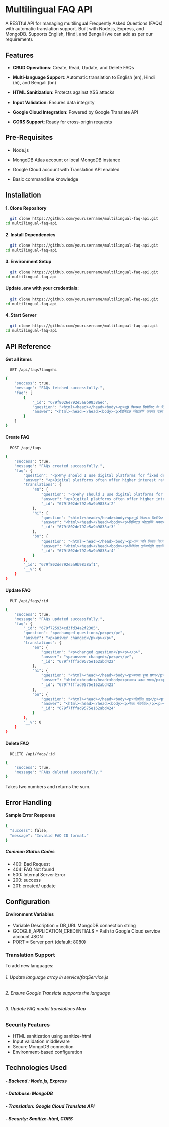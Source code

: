 
# Multilingual FAQ API

A RESTful API for managing multilingual Frequently Asked Questions (FAQs) with automatic translation support. Built with Node.js, Express, and MongoDB. Supports English, Hindi, and Bengali (we can add as per our requirement).


## Features

- **CRUD Operations**: Create, Read, Update, and Delete FAQs

- **Multi-language Support**: Automatic translation to English (en), Hindi (hi), and Bengali (bn)

- **HTML Sanitization**: Protects against XSS attacks

- **Input Validation**: Ensures data integrity

- **Google Cloud Integration**: Powered by Google Translate API

- **CORS Support**: Ready for cross-origin requests


## Pre-Requisites

- Node.js 

- MongoDB Atlas account or local MongoDB instance

- Google Cloud account with Translation API enabled

- Basic command line knowledge


## Installation
 
#### 1. Clone Repository
```bash
  git clone https://github.com/yourusername/multilingual-faq-api.git
cd multilingual-faq-api
```
#### 2. Install Dependencies
```bash
  git clone https://github.com/yourusername/multilingual-faq-api.git
cd multilingual-faq-api
```
#### 3. Environment Setup
```bash
  git clone https://github.com/yourusername/multilingual-faq-api.git
cd multilingual-faq-api
```
#### Update .env with your credentials:
```bash
  git clone https://github.com/yourusername/multilingual-faq-api.git
cd multilingual-faq-api
```
#### 4. Start Server
```bash
  git clone https://github.com/yourusername/multilingual-faq-api.git
cd multilingual-faq-api
```

    
## API Reference

#### Get all items

```http
  GET /api/faqs?lang=hi
```

````bash
{
    "success": true,
    "message": "FAQs fetched successfully.",
    "faq": [
        {
            "_id": "679f8026e792e5a9b9838aec",
            "question": "<html><head></head><body><p>मुझे फिक्स्ड डिपॉजिट के लिए डिजिटल प्लेटफॉर्म का उपयोग क्यों करना चाहिए?</p></body></html>",
            "answer": "<html><head></head><body><p>डिजिटल प्लेटफ़ॉर्म अक्सर उच्च ब्याज दर प्रदान करते हैं, विभिन्न विकल्पों की तुलना करने के लिए अधिक सुविधाजनक होते हैं, और इनमें प्रसंस्करण समय भी तेज़ होता है। आप प्रत्येक बैंक में शारीरिक रूप से जाए बिना एक ही स्थान पर विभिन्न बैंकों से कई सावधि जमाओं का प्रबंधन कर सकते हैं।</p></body></html>"
        }
    ]
}
````

#### Create FAQ

```http
  POST /api/faqs
```

````bash
{
    "success": true,
    "message": "FAQs created successfully.",
    "faq": {
        "question": "<p>Why should I use digital platforms for fixed deposits?</p>",
        "answer": "<p>Digital platforms often offer higher interest rates, are more convenient for comparing different options, and have faster processing times. You can manage multiple fixed deposits from different banks in one place without having to visit each bank physically.</p>",
        "translations": {
            "en": {
                "question": "<p>Why should I use digital platforms for fixed deposits?</p>",
                "answer": "<p>Digital platforms often offer higher interest rates, are more convenient for comparing different options, and have faster processing times. You can manage multiple fixed deposits from different banks in one place without having to visit each bank physically.</p>",
                "_id": "679f802de792e5a9b9838af2"
            },
            "hi": {
                "question": "<html><head></head><body><p>मुझे फिक्स्ड डिपॉजिट के लिए डिजिटल प्लेटफॉर्म का उपयोग क्यों करना चाहिए?</p></body></html>",
                "answer": "<html><head></head><body><p>डिजिटल प्लेटफ़ॉर्म अक्सर उच्च ब्याज दर प्रदान करते हैं, विभिन्न विकल्पों की तुलना करने के लिए अधिक सुविधाजनक होते हैं, और इनमें प्रसंस्करण समय भी तेज़ होता है। आप प्रत्येक बैंक में शारीरिक रूप से जाए बिना एक ही स्थान पर विभिन्न बैंकों से कई सावधि जमाओं का प्रबंधन कर सकते हैं।</p></body></html>",
                "_id": "679f802de792e5a9b9838af3"
            },
            "bn": {
                "question": "<html><head></head><body><p>কেন আমি ফিক্সড ডিপোজিটের জন্য ডিজিটাল প্ল্যাটফর্ম ব্যবহার করব?</p></body></html>",
                "answer": "<html><head></head><body><p>ডিজিটাল প্ল্যাটফর্মগুলি প্রায়শই উচ্চ সুদের হার অফার করে, বিভিন্ন বিকল্পের তুলনা করার জন্য আরও সুবিধাজনক এবং দ্রুত প্রক্রিয়াকরণের সময় রয়েছে। আপনি শারীরিকভাবে প্রতিটি ব্যাঙ্কে না গিয়ে এক জায়গায় বিভিন্ন ব্যাঙ্ক থেকে একাধিক ফিক্সড ডিপোজিট পরিচালনা করতে পারেন।</p></body></html>",
                "_id": "679f802de792e5a9b9838af4"
            }
        },
        "_id": "679f802de792e5a9b9838af1",
        "__v": 0
    }
}
````

#### Update FAQ

```http
  PUT /api/faqs/:id
```

````bash
{
    "success": true,
    "message": "FAQs updated successfully.",
    "faq": {
        "_id": "679f725934cd3fd34a2f2305",
        "question": "<p>changed question</p><p></p>",
        "answer": "<p>answer changed</p><p></p>",
        "translations": {
            "en": {
                "question": "<p>changed question</p><p></p>",
                "answer": "<p>answer changed</p><p></p>",
                "_id": "679f7fffad9575e162abd422"
            },
            "hi": {
                "question": "<html><head></head><body><p>बदला हुआ प्रश्न</p><p></p></body></html>",
                "answer": "<html><head></head><body><p>जवाब बदल गया</p><p></p></body></html>",
                "_id": "679f7fffad9575e162abd423"
            },
            "bn": {
                "question": "<html><head></head><body><p>পরিবর্তিত প্রশ্ন</p><p></p></body></html>",
                "answer": "<html><head></head><body><p>উত্তর পরিবর্তিত</p><p></p></body></html>",
                "_id": "679f7fffad9575e162abd424"
            }
        },
        "__v": 0
    }
}
````

#### Delete FAQ

```http
  DELETE /api/faqs/:id
```

````bash
{
    "success": true,
    "message": "FAQs deleted successfully."
}
````

Takes two numbers and returns the sum.


## Error Handling

#### Sample Error Response

````bash
{
  "success": false,
  "message": "Invalid FAQ ID format."
}
````

##### Common Status Codes

- 400: Bad Request
- 404: FAQ Not found
- 500: Internal Server Error
- 200: success
- 201: created/ update
## Configuration

#### Environment Variables

- Variable	Description = DB_URL	MongoDB connection string
- GOOGLE_APPLICATION_CREDENTIALS =	Path to Google Cloud service account JSON
- PORT = Server port (default: 8080)

### Translation Support
 To add new languages:

###### 1. Update language array in service/faqService.js

###### 2. Ensure Google Translate supports the language

###### 3. Update FAQ model translations Map


### Security Features
- HTML sanitization using sanitize-html
- Input validation middleware
- Secure MongoDB connection
- Environment-based configuration
## Technologies Used
 
##### - Backend : Node.js, Express 
##### - Database: MongoDB
##### - Translation: Google Cloud Translate API
##### - Security: Sanitize-html, CORS

